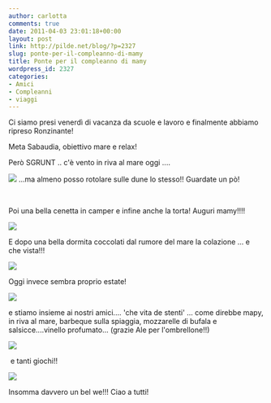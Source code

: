 ```yaml
---
author: carlotta
comments: true
date: 2011-04-03 23:01:18+00:00
layout: post
link: http://pilde.net/blog/?p=2327
slug: ponte-per-il-compleanno-di-mamy
title: Ponte per il compleanno di mamy
wordpress_id: 2327
categories:
- Amici
- Compleanni
- viaggi
---
```


Ci siamo presi venerdì di vacanza da scuole e lavoro e finalmente abbiamo ripreso Ronzinante!

Meta Sabaudia, obiettivo mare e relax!

Però SGRUNT .. c'è vento in riva al mare oggi ....

[![](http://pilde.net/blog/wp-content/uploads/2011/04/sgrunt.jpg)](http://None) ...ma almeno posso rotolare sulle dune lo stesso!! Guardate un pò!

 

Poi una bella cenetta in camper e infine anche la torta! Auguri mamy!!!!

[![](http://pilde.net/blog/wp-content/uploads/2011/04/compleanno_mamma.jpg)](http://None)

E dopo una bella dormita coccolati dal rumore del mare la colazione ... e che vista!!!

[![](http://pilde.net/blog/wp-content/uploads/2011/04/colazione_camper.jpg)](http://None)

Oggi invece sembra proprio estate!

[![](http://pilde.net/blog/wp-content/uploads/2011/04/scala2.jpg)](http://None)

e stiamo insieme ai nostri amici.... 'che vita de stenti' ... come direbbe mapy, in riva al mare, barbeque sulla spiaggia, mozzarelle di bufala e salsicce....vinello profumato... (grazie Ale per l'ombrellone!!)

[![](http://pilde.net/blog/wp-content/uploads/2011/04/bbque.jpg)](http://None)[](http://None)

 e tanti giochi!!

[![](http://pilde.net/blog/wp-content/uploads/2011/04/racchettoni.jpg)](http://None)

Insomma davvero un bel we!!! Ciao a tutti!
